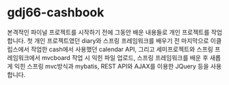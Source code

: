 # gdj66-cashbook
본격적인 파이널 프로젝트를 시작하기 전에 그동안 배운 내용들로 개인 프로젝트를 작업합니다.
첫 개인 프로젝트였던 diary와 스프링 프레임워크를 배우기 전 마지막으로 이클립스에서 작업한 cash에서 사용했던 calendar API,
그리고 세미프로젝트와 스프링 프레임워크에서 mvcboard 작업 시 익힌 파일 업로드,
스프링 프레임워크를 배운 후 새롭게 익힌 스프링 mvc방식과 mybatis, REST API와 AJAX를 이용한 JQuery 등을 사용합니다.
